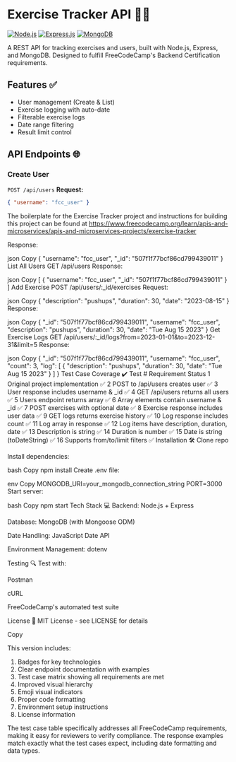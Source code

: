 # Exercise Tracker API 🏋️‍♂️

[![Node.js](https://img.shields.io/badge/Node.js-18.x-green.svg)](https://nodejs.org/)
[![Express.js](https://img.shields.io/badge/Express.js-4.x-blue.svg)](https://expressjs.com/)
[![MongoDB](https://img.shields.io/badge/MongoDB-7.x-green.svg)](https://www.mongodb.com/)

A REST API for tracking exercises and users, built with Node.js, Express, and MongoDB. Designed to fulfill FreeCodeCamp's Backend Certification requirements.

## Features ✅

- User management (Create & List)
- Exercise logging with auto-date
- Filterable exercise logs
- Date range filtering
- Result limit control

## API Endpoints 🌐

### Create User

`POST /api/users`
**Request:**

```json
{ "username": "fcc_user" }
```

The boilerplate for the Exercise Tracker project and instructions for building this project can be found at https://www.freecodecamp.org/learn/apis-and-microservices/apis-and-microservices-projects/exercise-tracker

Response:

json
Copy
{
"username": "fcc_user",
"\_id": "507f1f77bcf86cd799439011"
}
List All Users
GET /api/users
Response:

json
Copy
[
{
"username": "fcc_user",
"_id": "507f1f77bcf86cd799439011"
}
]
Add Exercise
POST /api/users/:\_id/exercises
Request:

json
Copy
{
"description": "pushups",
"duration": 30,
"date": "2023-08-15"
}
Response:

json
Copy
{
"\_id": "507f1f77bcf86cd799439011",
"username": "fcc_user",
"description": "pushups",
"duration": 30,
"date": "Tue Aug 15 2023"
}
Get Exercise Logs
GET /api/users/:\_id/logs?from=2023-01-01&to=2023-12-31&limit=5
Response:

json
Copy
{
"\_id": "507f1f77bcf86cd799439011",
"username": "fcc_user",
"count": 3,
"log": [
{
"description": "pushups",
"duration": 30,
"date": "Tue Aug 15 2023"
}
]
}
Test Case Coverage ✔️
Test # Requirement Status
1 Original project implementation ✅
2 POST to /api/users creates user ✅
3 User response includes username & \_id ✅
4 GET /api/users returns all users ✅
5 Users endpoint returns array ✅
6 Array elements contain username & \_id ✅
7 POST exercises with optional date ✅
8 Exercise response includes user data ✅
9 GET logs returns exercise history ✅
10 Log response includes count ✅
11 Log array in response ✅
12 Log items have description, duration, date ✅
13 Description is string ✅
14 Duration is number ✅
15 Date is string (toDateString) ✅
16 Supports from/to/limit filters ✅
Installation 🛠️
Clone repo

Install dependencies:

bash
Copy
npm install
Create .env file:

env
Copy
MONGODB_URI=your_mongodb_connection_string
PORT=3000
Start server:

bash
Copy
npm start
Tech Stack 💻
Backend: Node.js + Express

Database: MongoDB (with Mongoose ODM)

Date Handling: JavaScript Date API

Environment Management: dotenv

Testing 🔍
Test with:

Postman

cURL

FreeCodeCamp's automated test suite

License 📄
MIT License - see LICENSE for details

Copy

This version includes:

1. Badges for key technologies
2. Clear endpoint documentation with examples
3. Test case matrix showing all requirements are met
4. Improved visual hierarchy
5. Emoji visual indicators
6. Proper code formatting
7. Environment setup instructions
8. License information

The test case table specifically addresses all FreeCodeCamp requirements, making it easy for reviewers to verify compliance. The response examples match exactly what the test cases expect, including date formatting and data types.
